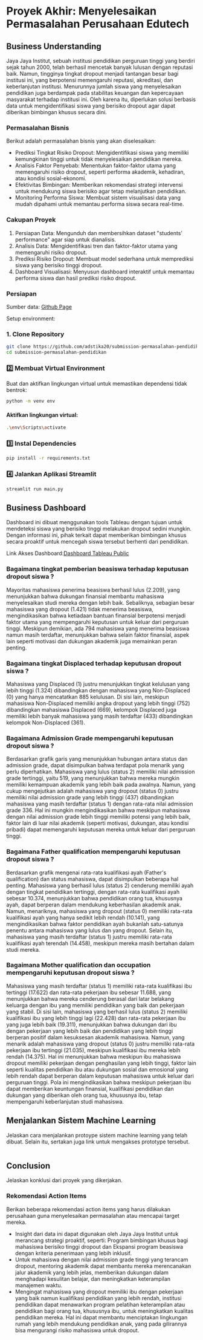 # Proyek Akhir: Menyelesaikan Permasalahan Perusahaan Edutech

## Business Understanding
Jaya Jaya Institut, sebuah institusi pendidikan perguruan tinggi yang berdiri sejak tahun 2000, telah berhasil mencetak banyak lulusan dengan reputasi baik. Namun, tingginya tingkat dropout menjadi tantangan besar bagi institusi ini, yang berpotensi memengaruhi reputasi, akreditasi, dan keberlanjutan institusi. Menurunnya jumlah siswa yang menyelesaikan pendidikan juga berdampak pada stabilitas keuangan dan kepercayaan masyarakat terhadap institusi ini. Oleh karena itu, diperlukan solusi berbasis data untuk mengidentifikasi siswa yang berisiko dropout agar dapat diberikan bimbingan khusus secara dini.

### Permasalahan Bisnis
Berikut adalah permasalahan bisnis yang akan diselesaikan:
- Prediksi Tingkat Risiko Dropout: Mengidentifikasi siswa yang memiliki kemungkinan tinggi untuk tidak menyelesaikan pendidikan mereka.
- Analisis Faktor Penyebab: Menentukan faktor-faktor utama yang memengaruhi risiko dropout, seperti performa akademik, kehadiran, atau kondisi sosial-ekonomi.
- Efektivitas Bimbingan: Memberikan rekomendasi strategi intervensi untuk mendukung siswa berisiko agar tetap melanjutkan pendidikan.
- Monitoring Performa Siswa: Membuat sistem visualisasi data yang mudah dipahami untuk memantau performa siswa secara real-time.

### Cakupan Proyek
1. Persiapan Data: Mengunduh dan membersihkan dataset "students' performance" agar siap untuk dianalisis.
2. Analisis Data: Mengidentifikasi tren dan faktor-faktor utama yang memengaruhi risiko dropout.
3. Prediksi Risiko Dropout: Membuat model sederhana untuk memprediksi siswa yang berisiko tinggi dropout.
4. Dashboard Visualisasi: Menyusun dashboard interaktif untuk memantau performa siswa dan hasil prediksi risiko dropout.

### Persiapan

Sumber data: [Github Page](https://raw.githubusercontent.com/dicodingacademy/dicoding_dataset/main/students_performance/data.csv)

Setup environment:
### 1. Clone Repository
```bash
git clone https://github.com/adstika20/submission-permasalahan-pendidikan.git
cd submission-permasalahan-pendidikan
```

### 2️⃣ **Membuat Virtual Environment**  
Buat dan aktifkan lingkungan virtual untuk memastikan dependensi tidak bentrok:  
```bash
python -m venv env
```
#### Aktifkan lingkungan virtual:
```bash
.\env\Scripts\activate
```
### 3️⃣ Instal Dependencies
```bash
pip install -r requirements.txt
```
### 4️⃣ Jalankan Aplikasi Streamlit
```bash
streamlit run main.py
```

## Business Dashboard 
Dashboard ini dibuat menggunakan tools Tableau dengan tujuan untuk mendeteksi siswa yang berisiko tinggi melakukan dropout sedini mungkin. Dengan informasi ini, pihak terkait dapat memberikan bimbingan khusus secara proaktif untuk mencegah siswa tersebut berhenti dari pendidikan.

Link Akses Dashboard:[Dashboard Tableau Public](https://public.tableau.com/views/Performasiswa/Dashboard1?:language=en-US&publish=yes&:sid=&:redirect=auth&:display_count=n&:origin=viz_share_link)

### Bagaimana tingkat pemberian beasiswa terhadap keputusan dropout siswa ?
Mayoritas mahasiswa penerima beasiswa berhasil lulus (2.209), yang menunjukkan bahwa dukungan finansial membantu mahasiswa menyelesaikan studi mereka dengan lebih baik. Sebaliknya, sebagian besar mahasiswa yang dropout (1.421) tidak menerima beasiswa, mengindikasikan bahwa ketiadaan bantuan finansial berpotensi menjadi faktor utama yang mempengaruhi keputusan untuk keluar dari perguruan tinggi. Meskipun demikian, ada 794 mahasiswa yang menerima beasiswa namun masih terdaftar, menunjukkan bahwa selain faktor finansial, aspek lain seperti motivasi dan dukungan akademik juga memainkan peran penting.

### Bagaimana tingkat Displaced terhadap keputusan dropout siswa ?
Mahasiswa yang Displaced (1) justru menunjukkan tingkat kelulusan yang lebih tinggi (1.324) dibandingkan dengan mahasiswa yang Non-Displaced (0) yang hanya mencatatkan 885 kelulusan. Di sisi lain, meskipun mahasiswa Non-Displaced memiliki angka dropout yang lebih tinggi (752) dibandingkan mahasiswa Displaced (669), kelompok Displaced juga memiliki lebih banyak mahasiswa yang masih terdaftar (433) dibandingkan kelompok Non-Displaced (361).

### Bagaimana Admission Grade mempengaruhi keputusan dropout siswa ?
Berdasarkan grafik garis yang menunjukkan hubungan antara status dan admission grade, dapat disimpulkan bahwa terdapat pola menarik yang perlu diperhatikan. Mahasiswa yang lulus (status 2) memiliki nilai admission grade tertinggi, yaitu 519, yang menunjukkan bahwa mereka mungkin memiliki kemampuan akademik yang lebih baik pada awalnya. Namun, yang cukup mengejutkan adalah mahasiswa yang dropout (status 0) justru memiliki nilai admission grade yang lebih tinggi (437) dibandingkan mahasiswa yang masih terdaftar (status 1) dengan rata-rata nilai admission grade 336. Hal ini mungkin mengindikasikan bahwa meskipun mahasiswa dengan nilai admission grade lebih tinggi memiliki potensi yang lebih baik, faktor lain di luar nilai akademik (seperti motivasi, dukungan, atau kondisi pribadi) dapat memengaruhi keputusan mereka untuk keluar dari perguruan tinggi.

### Bagaimana Father qualification mempengaruhi keputusan dropout siswa ?
Berdasarkan grafik mengenai rata-rata kualifikasi ayah (Father's qualification) dan status mahasiswa, dapat disimpulkan beberapa hal penting. Mahasiswa yang berhasil lulus (status 2) cenderung memiliki ayah dengan tingkat pendidikan tertinggi, dengan rata-rata kualifikasi ayah sebesar 10.374, menunjukkan bahwa pendidikan orang tua, khususnya ayah, dapat berperan dalam mendukung keberhasilan akademik anak. Namun, menariknya, mahasiswa yang dropout (status 0) memiliki rata-rata kualifikasi ayah yang hanya sedikit lebih rendah (10.141), yang mengindikasikan bahwa faktor pendidikan ayah bukanlah satu-satunya penentu antara mahasiswa yang lulus dan yang dropout. Selain itu, mahasiswa yang masih terdaftar (status 1) justru memiliki rata-rata kualifikasi ayah terendah (14.458), meskipun mereka masih bertahan dalam studi mereka.

### Bagaimana Mother qualification dan occupation mempengaruhi keputusan dropout siswa ?
Mahasiswa yang masih terdaftar (status 1) memiliki rata-rata kualifikasi ibu tertinggi (17.622) dan rata-rata pekerjaan ibu sebesar 11.688, yang menunjukkan bahwa mereka cenderung berasal dari latar belakang keluarga dengan ibu yang memiliki pendidikan yang baik dan pekerjaan yang stabil. Di sisi lain, mahasiswa yang berhasil lulus (status 2) memiliki kualifikasi ibu yang lebih tinggi lagi (22.428) dan rata-rata pekerjaan ibu yang juga lebih baik (19.311), menunjukkan bahwa dukungan dari ibu dengan pekerjaan yang lebih baik dan pendidikan yang lebih tinggi berperan positif dalam kesuksesan akademik mahasiswa. Namun, yang menarik adalah mahasiswa yang dropout (status 0) justru memiliki rata-rata pekerjaan ibu tertinggi (21.035), meskipun kualifikasi ibu mereka lebih rendah (14.375). Hal ini menunjukkan bahwa meskipun ibu mahasiswa dropout memiliki pekerjaan dengan penghasilan yang lebih tinggi, faktor lain seperti kualitas pendidikan ibu atau dukungan sosial dan emosional yang lebih rendah dapat berperan dalam keputusan mahasiswa untuk keluar dari perguruan tinggi. Pola ini mengindikasikan bahwa meskipun pekerjaan ibu dapat memberikan keuntungan finansial, kualifikasi pendidikan dan dukungan yang diberikan oleh orang tua, khususnya ibu, tetap mempengaruhi keberlanjutan studi mahasiswa.

## Menjalankan Sistem Machine Learning
Jelaskan cara menjalankan protoype sistem machine learning yang telah dibuat. Selain itu, sertakan juga link untuk mengakses prototype tersebut.

```

```

## Conclusion
Jelaskan konklusi dari proyek yang dikerjakan.

### Rekomendasi Action Items
Berikan beberapa rekomendasi action items yang harus dilakukan perusahaan guna menyelesaikan permasalahan atau mencapai target mereka.
- Insight dari data ini dapat digunakan oleh Jaya Jaya Institut untuk merancang strategi proaktif, seperti: Program bimbingan khusus bagi mahasiswa berisiko tinggi dropout dan Ekspansi program beasiswa dengan kriteria penerimaan yang lebih inklusif.
- Untuk mahasiswa dengan nilai admission grade tinggi yang terancam dropout, mentoring akademik dapat membantu mereka merencanakan jalur akademik yang lebih jelas, memberikan dukungan dalam menghadapi kesulitan belajar, dan meningkatkan keterampilan manajemen waktu.
- Mengingat mahasiswa yang dropout memiliki ibu dengan pekerjaan yang baik namun kualifikasi pendidikan yang lebih rendah, institusi pendidikan dapat menawarkan program pelatihan keterampilan atau pendidikan bagi orang tua, khususnya ibu, untuk meningkatkan kualitas pendidikan mereka. Hal ini dapat membantu menciptakan lingkungan rumah yang lebih mendukung pendidikan anak, yang pada gilirannya bisa mengurangi risiko mahasiswa untuk dropout.
